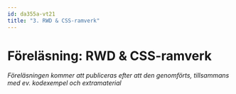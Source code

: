 ```yaml
---
id: da355a-vt21
title: "3. RWD & CSS-ramverk"
---
```


# Föreläsning: RWD & CSS-ramverk

*Föreläsningen kommer att publiceras efter att den genomförts, tillsammans med ev. kodexempel och extramaterial*